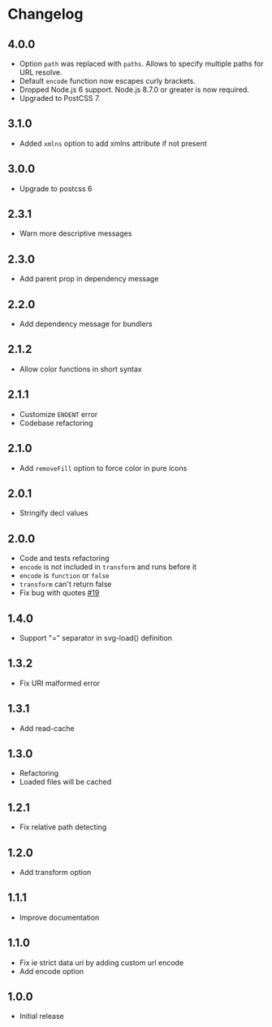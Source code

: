 # Changelog

## 4.0.0

* Option `path` was replaced with `paths`. Allows to specify multiple paths for URL resolve.
* Default `encode` function now escapes curly brackets.
* Dropped Node.js 6 support. Node.js 8.7.0 or greater is now required.
* Upgraded to PostCSS 7.

## 3.1.0

* Added `xmlns` option to add xmlns attribute if not present

## 3.0.0

* Upgrade to postcss 6

## 2.3.1

* Warn more descriptive messages

## 2.3.0

* Add parent prop in dependency message

## 2.2.0

* Add dependency message for bundlers

## 2.1.2

* Allow color functions in short syntax

## 2.1.1

* Customize `ENOENT` error
* Codebase refactoring

## 2.1.0

* Add `removeFill` option to force color in pure icons

## 2.0.1

* Stringify decl values

## 2.0.0

* Code and tests refactoring
* `encode` is not included in `transform` and runs before it
* `encode` is `function` or `false`
* `transform` can't return false
* Fix bug with quotes [#19](https://github.com/TrySound/postcss-inline-svg/issues/19)

## 1.4.0

* Support "=" separator in svg-load() definition

## 1.3.2

* Fix URI malformed error

## 1.3.1

* Add read-cache

## 1.3.0

* Refactoring
* Loaded files will be cached

## 1.2.1

* Fix relative path detecting

## 1.2.0

* Add transform option

## 1.1.1

* Improve documentation

## 1.1.0

* Fix ie strict data uri by adding custom url encode
* Add encode option

## 1.0.0

* Initial release
